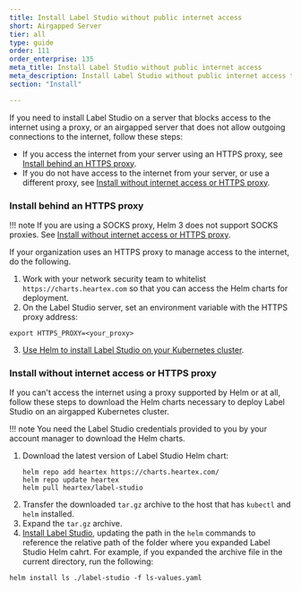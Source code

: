 ```yaml
---
title: Install Label Studio without public internet access
short: Airgapped Server
tier: all
type: guide
order: 111
order_enterprise: 135
meta_title: Install Label Studio without public internet access
meta_description: Install Label Studio without public internet access to create machine learning and data science projects in an airgapped environment. 
section: "Install"

---
```


If you need to install Label Studio on a server that blocks access to the internet using a proxy, or an airgapped server that does not allow outgoing connections to the internet, follow these steps:

- If you access the internet from your server using an HTTPS proxy, see [Install behind an HTTPS proxy](#Install-behind-an-HTTPS-proxy).
- If you do not have access to the internet from your server, or use a different proxy, see [Install without internet access or HTTPS proxy](#Install-without-internet-access-or-HTTPS-proxy).

### Install behind an HTTPS proxy

!!! note 
    If you are using a SOCKS proxy, Helm 3 does not support SOCKS proxies. See [Install without internet access or HTTPS proxy](#Install-without-internet-access-or-HTTPS-proxy).

If your organization uses an HTTPS proxy to manage access to the internet, do the following.

1. Work with your network security team to whitelist `https://charts.heartex.com` so that you can access the Helm charts for deployment.
2. On the Label Studio server, set an environment variable with the HTTPS proxy address:
```shell
export HTTPS_PROXY=<your_proxy>
```
3. [Use Helm to install Label Studio on your Kubernetes cluster](install_k8s.html#Use-Helm-to-install-Label-Studio-Enterprise-on-your-Kubernetes-cluster).

### Install without internet access or HTTPS proxy

If you can't access the internet using a proxy supported by Helm or at all, follow these steps to download the Helm charts necessary to deploy Label Studio on an airgapped Kubernetes cluster. 

!!! note
    You need the Label Studio credentials provided to you by your account manager to download the Helm charts.

1. Download the latest version of Label Studio Helm chart:
   ```shell
   helm repo add heartex https://charts.heartex.com/
   helm repo update heartex
   helm pull heartex/label-studio
   ```
2. Transfer the downloaded `tar.gz` archive to the host that has `kubectl` and `helm` installed.
3. Expand the `tar.gz` archive.
4. [Install Label Studio](install_k8s.html#Use-Helm-to-install-Label-Studio-Enterprise-on-your-Kubernetes-cluster), updating the path in the `helm` commands to reference the relative path of the folder where you expanded Label Studio Helm cahrt. For example, if you expanded the archive file in the current directory, run the following:
```shell
helm install ls ./label-studio -f ls-values.yaml
```